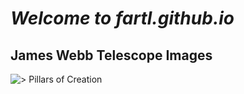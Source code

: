 # ***Welcome to fartl.github.io***

## James Webb Telescope Images


![> Pillars of Creation](https://user-images.githubusercontent.com/118233145/203186229-7f4fee38-8011-4e25-a8fc-d2274159f424.png)

